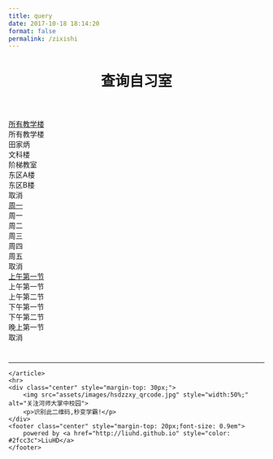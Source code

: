 ```yaml
---
title: query
date: 2017-10-18 18:14:20
format: false
permalink: /zixishi
---
```

<!DOCTYPE html>
<html>
<head>
    <meta charset="utf-8">
    <meta name="viewport"
          content="width=device-width, initial-scale=1, maximum-scale=1, minimum-scale=1, user-scalable=no, minimal-ui">
    <title>查询自习室|河师大掌中校园</title>
    <link href="https://cdn.bootcss.com/weui/0.4.2/style/weui.css" rel="stylesheet">
    <!--<link rel="stylesheet" href="../css/weui.css">-->
</head>
<style type="text/css">
    .action_sheet_button {
        margin-top: 1em;
    }

    .wraper {
        padding: 10px;
    }

    .center {
        text-align: center;
    }
</style>
<body>
<div class="wraper">
    <header>
        <h1 class="center">查询自习室</h1>
    </header>
    <section>
        <a href="#" class="weui_btn weui_btn_primary action_sheet_button" id="jiaoxuelou">所有教学楼</a>
        <div id="actionSheet_wrap_1">
            <div class="weui_mask_transition" id="mask_1"></div>
            <div class="weui_actionsheet" id="actionsheet_1">
                <div class="weui_actionsheet_menu">
                    <div class="weui_actionsheet_cell">所有教学楼</div>
                    <div class="weui_actionsheet_cell">田家炳</div>
                    <div class="weui_actionsheet_cell">文科楼</div>
                    <div class="weui_actionsheet_cell">阶梯教室</div>
                    <div class="weui_actionsheet_cell">东区A楼</div>
                    <div class="weui_actionsheet_cell">东区B楼</div>
                </div>
                <div class="weui_actionsheet_action">
                    <div class="weui_actionsheet_cell" id="actionsheet_cancel_1">取消</div>
                </div>
            </div>
        </div>
        <a href="#" class="weui_btn weui_btn_primary action_sheet_button" id="zhouji">周一</a>
        <div id="actionSheet_wrap_2">
            <div class="weui_mask_transition" id="mask_2"></div>
            <div class="weui_actionsheet" id="actionsheet_2">
                <div class="weui_actionsheet_menu">
                    <div class="weui_actionsheet_cell">周一</div>
                    <div class="weui_actionsheet_cell">周二</div>
                    <div class="weui_actionsheet_cell">周三</div>
                    <div class="weui_actionsheet_cell">周四</div>
                    <div class="weui_actionsheet_cell">周五</div>
                </div>
                <div class="weui_actionsheet_action">
                    <div class="weui_actionsheet_cell" id="actionsheet_cancel_2">取消</div>
                </div>
            </div>
        </div>
        <a href="#" class="weui_btn weui_btn_primary action_sheet_button" id="dijijie">上午第一节</a>
        <div id="actionSheet_wrap_3">
            <div class="weui_mask_transition" id="mask_3"></div>
            <div class="weui_actionsheet" id="actionsheet_3">
                <div class="weui_actionsheet_menu">
                    <div class="weui_actionsheet_cell">上午第一节</div>
                    <div class="weui_actionsheet_cell">上午第二节</div>
                    <div class="weui_actionsheet_cell">下午第一节</div>
                    <div class="weui_actionsheet_cell">下午第二节</div>
                    <div class="weui_actionsheet_cell">晚上第一节</div>
                </div>
                <div class="weui_actionsheet_action">
                    <div class="weui_actionsheet_cell" id="actionsheet_cancel_3">取消</div>
                </div>
            </div>
        </div>
        <!--<div style="overflow: hidden">-->
        <!--<div class="weui_cell weui_cell_switch" style="float: right">-->
        <!--<div class="weui_cell_ft">-->
        <!--<input class="weui_switch" type="checkbox"/>-->
        <!--</div>-->
        <!--</div>-->
        <!--<div class="weui_cells_title" style="float: right">查询当前</div>-->
        <!--</div>-->
    </section>
    <hr style="margin-top: 40px;">
    <article class="weui_article">

    </article>
    <hr>
    <div class="center" style="margin-top: 30px;">
        <img src="assets/images/hsdzzxy_qrcode.jpg" style="width:50%;" alt="关注河师大掌中校园">
        <p>识别此二维码,秒变学霸!</p>
    </div>
    <footer class="center" style="margin-top: 20px;font-size: 0.9em">
        powered by <a href="http://liuhd.github.io" style="color: #2fcc3c">LiuHD</a>
    </footer>
</div>

<script type="text/javascript" src="http://cdn.bootcss.com/jquery/3.0.0/jquery.js"></script>
<!-- <script type="text/javascript" src="../js/jquery.min.js"></script> -->
<script type="text/javascript">
    function init() {
        var date = new Date();
        var xingqiji = date.getDay();
        switch (xingqiji) {
            case 1:
                xingqiji = '周一';
                break;
            case 2:
                xingqiji = '周二';
                break;
            case 3:
                xingqiji = '周三';
                break;
            case 4:
                xingqiji = '周四';
                break;
            case 5:
                xingqiji = '周五';
                break;
            default:
                xingqiji = '周一';
        }
        $("#jiaoxuelou").text('所有教学楼');
        $("#zhouji").text(xingqiji);
        $("#dijijie").text('上午第一节');
        var result = search($('#zhouji').text(), $('#dijijie').text(), $('#jiaoxuelou').text());
        var output = '';
        if (result === undefined) {
            output += '<h1>' + $('#jiaoxuelou').text() + ' ' + $('#zhouji').text() + ' ' + $('#dijijie').text() + '</h1>' +
                    '<section style="padding-left:50px;">' +
                    '<h2 class="title">' + '囧,该教学楼此节课无空闲教室~' + '</h2></section>';
        } else {
            if (result instanceof Array)
                output += '<h1>' + $('#jiaoxuelou').text() + ' ' + $('#zhouji').text() + ' ' + $('#dijijie').text() + '</h1>' +
                        '<section style="padding-left:50px;padding-right: 30px;text-align: left">' +
                        '<h2 class="title">' + result + '</h2></section>';
            else {
                for (var i in result) {
                    output += '<h1>' + jiaoxuelou_translate(i,false) + ' ' + $('#zhouji').text() + ' ' + $('#dijijie').text() + '</h1>' +
                            '<section style="padding-left:50px;padding-right: 30px;text-align: left">' +
                            '<h2 class="title">' + result[i] + '</h2></section>';
                }
            }
        }
        $("article").html(output);
    }
    $(function () {
        $('#jiaoxuelou').click(function () {
            var mask = $('#mask_1');
            var weuiActionsheet = $('#actionsheet_1');
            weuiActionsheet.addClass('weui_actionsheet_toggle');
            mask.show().addClass('weui_fade_toggle').click(function () {
                hideActionSheet(weuiActionsheet, mask);
            });
            $('#actionsheet_cancel_1').click(function () {
                hideActionSheet(weuiActionsheet, mask);
            });
            weuiActionsheet.unbind('transitionend').unbind('webkitTransitionEnd');
            function hideActionSheet(weuiActionsheet, mask) {
                weuiActionsheet.removeClass('weui_actionsheet_toggle');
                mask.removeClass('weui_fade_toggle');
                weuiActionsheet.on('transitionend', function () {
                    mask.hide();
                }).on('webkitTransitionEnd',
                        function () {
                            mask.hide();
                        })
            }
        });

        $('#zhouji').click(function () {
            var mask = $('#mask_2');
            var weuiActionsheet = $('#actionsheet_2');
            weuiActionsheet.addClass('weui_actionsheet_toggle');
            mask.show().addClass('weui_fade_toggle').click(function () {
                hideActionSheet(weuiActionsheet, mask);
            });
            $('#actionsheet_cancel_2').click(function () {
                hideActionSheet(weuiActionsheet, mask);
            });
            weuiActionsheet.unbind('transitionend').unbind('webkitTransitionEnd');
            function hideActionSheet(weuiActionsheet, mask) {
                weuiActionsheet.removeClass('weui_actionsheet_toggle');
                mask.removeClass('weui_fade_toggle');
                weuiActionsheet.on('transitionend', function () {
                    mask.hide();
                }).on('webkitTransitionEnd',
                        function () {
                            mask.hide();
                        })
            }
        });

        $('#dijijie').click(function () {
            var mask = $('#mask_3');
            var weuiActionsheet = $('#actionsheet_3');
            weuiActionsheet.addClass('weui_actionsheet_toggle');
            mask.show().addClass('weui_fade_toggle').click(function () {
                hideActionSheet(weuiActionsheet, mask);
            });
            $('#actionsheet_cancel_3').click(function () {
                hideActionSheet(weuiActionsheet, mask);
            });
            weuiActionsheet.unbind('transitionend').unbind('webkitTransitionEnd');
            function hideActionSheet(weuiActionsheet, mask) {
                weuiActionsheet.removeClass('weui_actionsheet_toggle');
                mask.removeClass('weui_fade_toggle');
                weuiActionsheet.on('transitionend', function () {
                    mask.hide();
                }).on('webkitTransitionEnd',
                        function () {
                            mask.hide();
                        })
            }
        });

        $('.weui_actionsheet_menu .weui_actionsheet_cell').click(function () {
            //此处做处理
            var text = $(this).text();
            var select = $(this).parent().parent().prop('id');
            switch (select) {
                case 'actionsheet_1':
                    $('#jiaoxuelou').text(text);
                    $('#actionsheet_cancel_1').click();
                    break;
                case 'actionsheet_2':
                    $('#zhouji').text(text);
                    $('#actionsheet_cancel_2').click();
                    break;
                case 'actionsheet_3':
                    $('#dijijie').text(text);
                    $('#actionsheet_cancel_3').click();
                    break;
            }
            var result = search($('#zhouji').text(), $('#dijijie').text(), $('#jiaoxuelou').text());
            var output = '';
            if (result === undefined) {
                output += '<h1>' + $('#jiaoxuelou').text() + ' ' + $('#zhouji').text() + ' ' + $('#dijijie').text() + '</h1>' +
                        '<section style="padding-left:50px;">' +
                        '<h2 class="title">' + '囧,该教学楼此节课无空闲教室~' + '</h2></section>';
            } else {
                if (result instanceof Array)
                    output += '<h1>' + $('#jiaoxuelou').text() + ' ' + $('#zhouji').text() + ' ' + $('#dijijie').text() + '</h1>' +
                            '<section style="padding-left:50px;padding-right: 30px;text-align: left">' +
                            '<h2 class="title">' + result + '</h2></section>';
                else {
                    for (var i in result) {
                        output += '<h1>' + jiaoxuelou_translate(i,false) + ' ' + $('#zhouji').text() + ' ' + $('#dijijie').text() + '</h1>' +
                                '<section style="padding-left:50px;padding-right: 30px;text-align: left">' +
                                '<h2 class="title">' + result[i] + '</h2></section>';
                    }
                }
            }
            $("article").html(output);
        });
        init();
    });
    var data = {
        "周一": {
            "上午第一节": {
                "启智楼": [
                    "105",
                    "205",
                    "302",
                    "303"
                ],
                "田家炳楼": [
                    "106",
                    "112",
                    "309",
                    "609"
                ],
                "东教1楼": [
                    "102"
                ]
            },
            "下午第一节": {
                "启智楼": [
                    "105",
                    "201",
                    "202",
                    "209",
                    "301",
                    "307",
                    "402",
                    "406",
                    "407"
                ],
                "文渊楼": [
                    "225",
                    "424"
                ],
                "田家炳楼": [
                    "313",
                    "314",
                    "414",
                    "509"
                ],
                "新五五四楼": [
                    "208"
                ],
                "东教1楼": [
                    "102",
                    "302",
                    "401"
                ],
                "东教2楼": [
                    "102"
                ]
            },
            "下午第二节": {
                "启智楼": [
                    "105",
                    "107",
                    "201",
                    "203",
                    "205",
                    "303",
                    "305",
                    "403",
                    "404"
                ],
                "文渊楼": [
                    "322",
                    "423",
                    "424",
                    "425",
                    "426",
                    "432",
                    "535",
                    "536"
                ],
                "田家炳楼": [
                    "206",
                    "308",
                    "309",
                    "313",
                    "314",
                    "409",
                    "411",
                    "414",
                    "509",
                    "510",
                    "511",
                    "605",
                    "610"
                ],
                "东教1楼": [
                    "402"
                ],
                "东教2楼": [
                    "101"
                ]
            },
            "晚上第一节": {
                "启智楼": [
                    "105",
                    "108",
                    "109",
                    "202",
                    "205",
                    "206",
                    "208",
                    "209",
                    "304",
                    "308",
                    "403",
                    "404",
                    "405",
                    "407",
                    "409"
                ],
                "文渊楼": [
                    "227",
                    "321",
                    "328",
                    "423",
                    "425",
                    "432",
                    "534"
                ],
                "田家炳楼": [
                    "212",
                    "305",
                    "307",
                    "308",
                    "310",
                    "311",
                    "312",
                    "313",
                    "409",
                    "411",
                    "505",
                    "509",
                    "510",
                    "511",
                    "514",
                    "609",
                    "610",
                    "611",
                    "614"
                ],
                "东教1楼": [
                    "103",
                    "301"
                ]
            },
            "上午第二节": {
                "启智楼": [
                    "205",
                    "207",
                    "402",
                    "404"
                ],
                "文渊楼": [
                    "324",
                    "423",
                    "424"
                ],
                "田家炳楼": [
                    "104",
                    "309",
                    "405",
                    "505"
                ],
                "新五五四楼": [
                    "103",
                    "308"
                ],
                "东教2楼": [
                    "102",
                    "201"
                ]
            }
        },
        "周二": {
            "下午第一节": {
                "启智楼": [
                    "101",
                    "104",
                    "105",
                    "408"
                ],
                "文渊楼": [
                    "122",
                    "425",
                    "534",
                    "536"
                ],
                "田家炳楼": [
                    "106",
                    "112",
                    "514"
                ],
                "东教1楼": [
                    "103",
                    "202"
                ]
            },
            "晚上第一节": {
                "启智楼": [
                    "103",
                    "104",
                    "105",
                    "106",
                    "107",
                    "108",
                    "109",
                    "201",
                    "202",
                    "205",
                    "206",
                    "207",
                    "208",
                    "209",
                    "306",
                    "307",
                    "308",
                    "401",
                    "402",
                    "403",
                    "404",
                    "405",
                    "406",
                    "407",
                    "408",
                    "409"
                ],
                "文渊楼": [
                    "227",
                    "322",
                    "328",
                    "426",
                    "432",
                    "542"
                ],
                "田家炳楼": [
                    "106",
                    "107",
                    "112",
                    "305",
                    "309",
                    "310",
                    "311",
                    "313",
                    "314",
                    "406",
                    "409",
                    "505",
                    "509",
                    "511",
                    "605",
                    "609",
                    "610",
                    "611"
                ],
                "东教1楼": [
                    "202",
                    "303",
                    "401"
                ]
            },
            "上午第二节": {
                "启智楼": [
                    "105"
                ],
                "文渊楼": [
                    "419"
                ],
                "田家炳楼": [
                    "202"
                ],
                "东教1楼": [
                    "102",
                    "301"
                ]
            },
            "下午第二节": {
                "启智楼": [
                    "105",
                    "201",
                    "204",
                    "205",
                    "206",
                    "208",
                    "209"
                ],
                "文渊楼": [
                    "227",
                    "322",
                    "328",
                    "418",
                    "424",
                    "425",
                    "534",
                    "542"
                ],
                "田家炳楼": [
                    "112",
                    "308",
                    "314",
                    "405",
                    "409",
                    "411",
                    "414",
                    "505",
                    "609",
                    "610",
                    "611"
                ],
                "新五五四楼": [
                    "103",
                    "308"
                ],
                "东教1楼": [
                    "401"
                ]
            },
            "上午第一节": {
                "启智楼": [
                    "305"
                ],
                "文渊楼": [
                    "321",
                    "324",
                    "424"
                ],
                "田家炳楼": [
                    "310",
                    "314"
                ],
                "新五五四楼": [
                    "302",
                    "303"
                ]
            }
        },
        "周三": {
            "下午第二节": {
                "启智楼": [
                    "104",
                    "105",
                    "107",
                    "201",
                    "202",
                    "203",
                    "204",
                    "209",
                    "405",
                    "406"
                ],
                "文渊楼": [
                    "225",
                    "323",
                    "328",
                    "419",
                    "423",
                    "535"
                ],
                "田家炳楼": [
                    "112",
                    "208",
                    "309",
                    "405",
                    "406",
                    "414",
                    "509",
                    "514",
                    "605",
                    "609",
                    "611",
                    "614"
                ],
                "新五五四楼": [
                    "301"
                ]
            },
            "上午第一节": {
                "启智楼": [
                    "105",
                    "107",
                    "109",
                    "204",
                    "207",
                    "308"
                ],
                "文渊楼": [
                    "122",
                    "534"
                ],
                "田家炳楼": [
                    "309",
                    "402",
                    "505",
                    "614"
                ],
                "新五五四楼": [
                    "308",
                    "401"
                ]
            },
            "下午第一节": {
                "启智楼": [
                    "105",
                    "206",
                    "207"
                ],
                "文渊楼": [
                    "328"
                ],
                "田家炳楼": [
                    "305",
                    "308"
                ]
            },
            "晚上第一节": {
                "启智楼": [
                    "105",
                    "108",
                    "201",
                    "207",
                    "208",
                    "404"
                ],
                "文渊楼": [
                    "227",
                    "322",
                    "323",
                    "328",
                    "419",
                    "424",
                    "425",
                    "426",
                    "432"
                ],
                "田家炳楼": [
                    "106",
                    "113",
                    "309",
                    "313",
                    "314",
                    "409",
                    "411",
                    "510",
                    "511",
                    "514",
                    "605",
                    "610",
                    "611"
                ],
                "东教1楼": [
                    "102",
                    "201",
                    "401"
                ]
            },
            "上午第二节": {
                "启智楼": [
                    "403"
                ],
                "文渊楼": [
                    "324",
                    "534"
                ],
                "田家炳楼": [
                    "208",
                    "405"
                ],
                "东教2楼": [
                    "201"
                ]
            }
        },
        "周四": {
            "晚上第一节": {
                "启智楼": [
                    "101",
                    "102",
                    "103",
                    "104",
                    "105",
                    "106",
                    "107",
                    "201",
                    "202",
                    "204",
                    "301",
                    "302",
                    "304",
                    "307",
                    "401",
                    "402",
                    "403",
                    "404",
                    "405",
                    "406",
                    "407",
                    "408"
                ],
                "文渊楼": [
                    "321",
                    "322",
                    "324",
                    "328",
                    "423",
                    "424",
                    "425",
                    "426",
                    "432",
                    "534",
                    "535",
                    "536",
                    "542"
                ],
                "田家炳楼": [
                    "104",
                    "106",
                    "107",
                    "112",
                    "206",
                    "208",
                    "212",
                    "305",
                    "306",
                    "307",
                    "308",
                    "310",
                    "311",
                    "313",
                    "405",
                    "406",
                    "409",
                    "411",
                    "414",
                    "505",
                    "509",
                    "510",
                    "511",
                    "514",
                    "605",
                    "609",
                    "610",
                    "611",
                    "614"
                ],
                "东教1楼": [
                    "101",
                    "102",
                    "103",
                    "201",
                    "301",
                    "401",
                    "402"
                ]
            },
            "下午第二节": {
                "启智楼": [
                    "104",
                    "105",
                    "106",
                    "108",
                    "109",
                    "203",
                    "205",
                    "304",
                    "306",
                    "406",
                    "408"
                ],
                "文渊楼": [
                    "122",
                    "324",
                    "425",
                    "426",
                    "535"
                ],
                "田家炳楼": [
                    "108",
                    "212",
                    "306",
                    "309",
                    "311",
                    "313",
                    "314",
                    "405",
                    "406",
                    "414",
                    "514",
                    "605",
                    "614"
                ],
                "新五五四楼": [
                    "203",
                    "308"
                ],
                "东教1楼": [
                    "402"
                ]
            },
            "上午第一节": {
                "启智楼": [
                    "105",
                    "304",
                    "306"
                ],
                "文渊楼": [
                    "323",
                    "423"
                ],
                "田家炳楼": [
                    "104",
                    "405"
                ]
            },
            "下午第一节": {
                "启智楼": [
                    "105",
                    "209",
                    "304",
                    "306"
                ],
                "文渊楼": [
                    "426"
                ],
                "新五五四楼": [
                    "203"
                ]
            },
            "上午第二节": {
                "启智楼": [
                    "304",
                    "305",
                    "306"
                ],
                "文渊楼": [
                    "424",
                    "534"
                ],
                "田家炳楼": [
                    "306",
                    "510"
                ],
                "新五五四楼": [
                    "202"
                ],
                "东教1楼": [
                    "202"
                ]
            }
        },
        "周五": {
            "上午第二节": {
                "启智楼": [
                    "101",
                    "105",
                    "106",
                    "205",
                    "208",
                    "209",
                    "301",
                    "309",
                    "407"
                ],
                "文渊楼": [
                    "328",
                    "432",
                    "534",
                    "536"
                ],
                "田家炳楼": [
                    "208",
                    "306",
                    "307",
                    "406",
                    "414"
                ],
                "新五五四楼": [
                    "103",
                    "401"
                ],
                "东教1楼": [
                    "402"
                ]
            },
            "下午第二节": {
                "启智楼": [
                    "101",
                    "103",
                    "105",
                    "106",
                    "201",
                    "202",
                    "203",
                    "205",
                    "206",
                    "207",
                    "208",
                    "209",
                    "302",
                    "401",
                    "402",
                    "403",
                    "405",
                    "407",
                    "408",
                    "409"
                ],
                "文渊楼": [
                    "225",
                    "321",
                    "322",
                    "323",
                    "324",
                    "328",
                    "419",
                    "423",
                    "426",
                    "534",
                    "535"
                ],
                "田家炳楼": [
                    "106",
                    "206",
                    "208",
                    "305",
                    "308",
                    "309",
                    "310",
                    "313",
                    "314",
                    "402",
                    "405",
                    "406",
                    "409",
                    "411",
                    "414",
                    "502",
                    "505",
                    "509",
                    "510",
                    "511",
                    "514",
                    "605",
                    "609",
                    "610",
                    "611",
                    "614"
                ],
                "东教1楼": [
                    "103",
                    "202",
                    "301",
                    "303"
                ]
            },
            "晚上第一节": {
                "启智楼": [
                    "101",
                    "102",
                    "103",
                    "104",
                    "105",
                    "106",
                    "107",
                    "201",
                    "202",
                    "205",
                    "301",
                    "302",
                    "304",
                    "305",
                    "307",
                    "308",
                    "401",
                    "402",
                    "403",
                    "405",
                    "406",
                    "407",
                    "408"
                ],
                "文渊楼": [
                    "227",
                    "321",
                    "322",
                    "323",
                    "324",
                    "328",
                    "423",
                    "424",
                    "425",
                    "426",
                    "432",
                    "534",
                    "535",
                    "536",
                    "542"
                ],
                "田家炳楼": [
                    "106",
                    "107",
                    "108",
                    "112",
                    "206",
                    "208",
                    "212",
                    "305",
                    "306",
                    "307",
                    "308",
                    "310",
                    "311",
                    "312",
                    "313",
                    "402",
                    "405",
                    "406",
                    "409",
                    "411",
                    "414",
                    "505",
                    "509",
                    "510",
                    "511",
                    "514",
                    "605",
                    "609",
                    "610",
                    "611",
                    "614"
                ],
                "东教1楼": [
                    "101",
                    "102",
                    "103",
                    "201",
                    "202",
                    "301",
                    "302"
                ],
                "东教2楼": [
                    "101",
                    "102",
                    "202"
                ]
            },
            "下午第一节": {
                "启智楼": [
                    "102",
                    "103",
                    "105",
                    "106",
                    "201",
                    "202",
                    "204",
                    "205",
                    "206",
                    "207",
                    "208",
                    "209",
                    "404",
                    "406"
                ],
                "文渊楼": [
                    "425",
                    "534",
                    "542"
                ],
                "田家炳楼": [
                    "108",
                    "206",
                    "208",
                    "212",
                    "302",
                    "306",
                    "308",
                    "309",
                    "312",
                    "313",
                    "314",
                    "406",
                    "411",
                    "414",
                    "510",
                    "609"
                ]
            },
            "上午第一节": {
                "启智楼": [
                    "105"
                ],
                "田家炳楼": [
                    "106",
                    "112",
                    "402"
                ],
                "新五五四楼": [
                    "103",
                    "308"
                ],
                "东教1楼": [
                    "102",
                    "103",
                    "402"
                ],
                "东教2楼": [
                    "201"
                ]
            }
        }
    };

    function jiaoxuelou_translate(jiaoxuelou, flag) {
        if (flag) {
            switch (jiaoxuelou) {
                case '二号楼':
                    return '启智楼';
                case '文渊楼':
                    return '文科楼';
                case '田家炳':
                    return '田家炳楼';
                case '阶梯教室':
                    return '新五五四楼';
                case '东区A楼':
                    return '东教1楼';
                case '东区B楼':
                    return '东教2楼';
            }
        } else {
            switch (jiaoxuelou) {
                case '启智楼':
                    return '二号楼';
                case '文渊楼':
                    return '文科楼';
                case '田家炳楼':
                    return '田家炳';
                case '新五五四楼':
                    return '阶梯教室';
                case '东教1楼':
                    return '东区A楼';
                case '东教2楼':
                    return '东区B楼';
            }
        }
    }

    function search(zhouji, dijijie, jiaoxuelou) {
        if (jiaoxuelou != '所有教学楼') {
            jiaoxuelou = jiaoxuelou_translate(jiaoxuelou, true);
            return data[zhouji][dijijie][jiaoxuelou];
        }
        else {
            return data[zhouji][dijijie];
        }
    }


</script>
</body>
</html>
